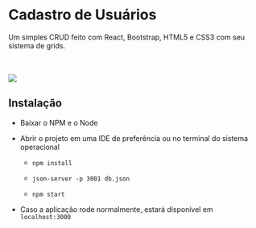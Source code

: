 # Cadastro de Usuários

<p>Um simples CRUD feito com React, Bootstrap, HTML5 e CSS3 com seu sistema de grids.</p>
</br></br>
<img src="src/assets/project.jpeg"/>

## Instalação

* Baixar o NPM e o Node

* Abrir o projeto em uma IDE de preferência ou no terminal do sistema operacional

  * `npm install`

  * `json-server -p 3001 db.json`

  * `npm start`
  
* Caso a aplicação rode normalmente, estará disponível em `localhost:3000`
